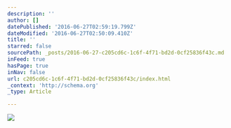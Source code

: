 ```yaml
---
description: ''
author: []
datePublished: '2016-06-27T02:59:19.799Z'
dateModified: '2016-06-27T02:50:09.410Z'
title: ''
starred: false
sourcePath: _posts/2016-06-27-c205cd6c-1c6f-4f71-bd2d-0cf25836f43c.md
inFeed: true
hasPage: true
inNav: false
url: c205cd6c-1c6f-4f71-bd2d-0cf25836f43c/index.html
_context: 'http://schema.org'
_type: Article

---
```

![](https://the-grid-user-content.s3-us-west-2.amazonaws.com/4795fa9c-1af8-401b-8d09-7051a947c1ea.png)